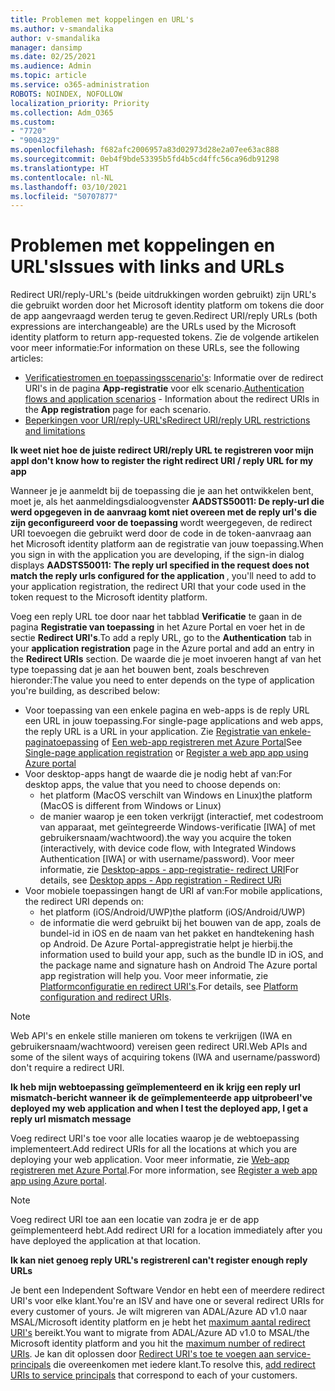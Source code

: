 ```yaml
---
title: Problemen met koppelingen en URL's
ms.author: v-smandalika
author: v-smandalika
manager: dansimp
ms.date: 02/25/2021
ms.audience: Admin
ms.topic: article
ms.service: o365-administration
ROBOTS: NOINDEX, NOFOLLOW
localization_priority: Priority
ms.collection: Adm_O365
ms.custom:
- "7720"
- "9004329"
ms.openlocfilehash: f682afc2006957a83d02973d28e2a07ee63ac888
ms.sourcegitcommit: 0eb4f9bde53395b5fd4b5cd4ffc56ca96db91298
ms.translationtype: HT
ms.contentlocale: nl-NL
ms.lasthandoff: 03/10/2021
ms.locfileid: "50707877"
---
```

# <a name="issues-with-links-and-urls"></a><span data-ttu-id="e3e87-102">Problemen met koppelingen en URL's</span><span class="sxs-lookup"><span data-stu-id="e3e87-102">Issues with links and URLs</span></span>

<span data-ttu-id="e3e87-103">Redirect URI/reply-URL's (beide uitdrukkingen worden gebruikt) zijn URL's die gebruikt worden door het Microsoft identity platform om tokens die door de app aangevraagd werden terug te geven.</span><span class="sxs-lookup"><span data-stu-id="e3e87-103">Redirect URI/reply URLs (both expressions are interchangeable) are the URLs used by the Microsoft identity platform to return app-requested tokens.</span></span> <span data-ttu-id="e3e87-104">Zie de volgende artikelen voor meer informatie:</span><span class="sxs-lookup"><span data-stu-id="e3e87-104">For information on these URLs, see the following articles:</span></span>

- <span data-ttu-id="e3e87-105">[Verificatiestromen en toepassingsscenario's](https://docs.microsoft.com/azure/active-directory/develop/authentication-flows-app-scenarios): Informatie over de redirect URI's in de pagina **App-registratie** voor elk scenario.</span><span class="sxs-lookup"><span data-stu-id="e3e87-105">[Authentication flows and application scenarios](https://docs.microsoft.com/azure/active-directory/develop/authentication-flows-app-scenarios) - Information about the redirect URIs in the **App registration** page for each scenario.</span></span>
- [<span data-ttu-id="e3e87-106">Beperkingen voor URI/reply-URL's</span><span class="sxs-lookup"><span data-stu-id="e3e87-106">Redirect URI/reply URL restrictions and limitations</span></span>](https://docs.microsoft.com/azure/active-directory/develop/reply-url)

<span data-ttu-id="e3e87-107">**Ik weet niet hoe de juiste redirect URI/reply URL te registreren voor mijn app**</span><span class="sxs-lookup"><span data-stu-id="e3e87-107">**I don't know how to register the right redirect URI / reply URL for my app**</span></span>

<span data-ttu-id="e3e87-108">Wanneer je je aanmeldt bij de toepassing die je aan het ontwikkelen bent, moet je, als het aanmeldingsdialoogvenster **AADSTS50011: De reply-url die werd opgegeven in de aanvraag komt niet overeen met de reply url's die zijn geconfigureerd voor de toepassing <your app ID>** wordt weergegeven, de redirect URI toevoegen die gebruikt werd door de code in de token-aanvraag aan het Microsoft identity platform aan de registratie van jouw toepassing.</span><span class="sxs-lookup"><span data-stu-id="e3e87-108">When you sign in with the application you are developing, if the sign-in dialog displays **AADSTS50011: The reply url specified in the request does not match the reply urls configured for the application <your app ID>**, you'll need to add to your application registration, the redirect URI that your code used in the token request to the Microsoft identity platform.</span></span>

<span data-ttu-id="e3e87-109">Voeg een reply URL toe door naar het tabblad **Verificatie** te gaan in de pagina **Registratie van toepassing** in het Azure Portal en voer het in de sectie **Redirect URI's**.</span><span class="sxs-lookup"><span data-stu-id="e3e87-109">To add a reply URL, go to the **Authentication** tab in your **application registration** page in the Azure portal and add an entry in the **Redirect URIs** section.</span></span> <span data-ttu-id="e3e87-110">De waarde die je moet invoeren hangt af van het type toepassing dat je aan het bouwen bent, zoals beschreven hieronder:</span><span class="sxs-lookup"><span data-stu-id="e3e87-110">The value you need to enter depends on the type of application you're building, as described below:</span></span>

- <span data-ttu-id="e3e87-111">Voor toepassing van een enkele pagina en web-apps is de reply URL een URL in jouw toepassing.</span><span class="sxs-lookup"><span data-stu-id="e3e87-111">For single-page applications and web apps, the reply URL is a URL in your application.</span></span> <span data-ttu-id="e3e87-112">Zie [Registratie van enkele-paginatoepassing](https://docs.microsoft.com/azure/active-directory/develop/scenario-spa-app-registration#register-a-redirect-uri) of [Een web-app registreren met Azure Portal](https://docs.microsoft.com/azure/active-directory/develop/scenario-web-app-sign-user-app-registration?tabs=aspnetcore#register-an-app-using-azure-portal)</span><span class="sxs-lookup"><span data-stu-id="e3e87-112">See [Single-page application registration](https://docs.microsoft.com/azure/active-directory/develop/scenario-spa-app-registration#register-a-redirect-uri) or [Register a web app app using Azure portal](https://docs.microsoft.com/azure/active-directory/develop/scenario-web-app-sign-user-app-registration?tabs=aspnetcore#register-an-app-using-azure-portal)</span></span>
- <span data-ttu-id="e3e87-113">Voor desktop-apps hangt de waarde die je nodig hebt af van:</span><span class="sxs-lookup"><span data-stu-id="e3e87-113">For desktop apps, the value that you need to choose depends on:</span></span>
    - <span data-ttu-id="e3e87-114">het platform (MacOS verschilt van Windows en Linux)</span><span class="sxs-lookup"><span data-stu-id="e3e87-114">the platform (MacOS is different from Windows or Linux)</span></span>
    - <span data-ttu-id="e3e87-115">de manier waarop je een token verkrijgt (interactief, met codestroom van apparaat, met geïntegreerde Windows-verificatie [IWA] of met gebruikersnaam/wachtwoord).</span><span class="sxs-lookup"><span data-stu-id="e3e87-115">the way you acquire the token (interactively, with device code flow, with Integrated Windows Authentication [IWA] or with username/password).</span></span>
    <span data-ttu-id="e3e87-116">Voor meer informatie, zie [Desktop-apps - app-registratie- redirect URI](https://docs.microsoft.com/azure/active-directory/develop/scenario-desktop-app-registration#redirect-uris)</span><span class="sxs-lookup"><span data-stu-id="e3e87-116">For details, see [Desktop apps - App registration - Redirect URi](https://docs.microsoft.com/azure/active-directory/develop/scenario-desktop-app-registration#redirect-uris)</span></span>
- <span data-ttu-id="e3e87-117">Voor mobiele toepassingen hangt de URI af van:</span><span class="sxs-lookup"><span data-stu-id="e3e87-117">For mobile applications, the redirect URI depends on:</span></span>
    - <span data-ttu-id="e3e87-118">het platform (iOS/Android/UWP)</span><span class="sxs-lookup"><span data-stu-id="e3e87-118">the platform (iOS/Android/UWP)</span></span>
    - <span data-ttu-id="e3e87-119">de informatie die werd gebruikt bij het bouwen van de app, zoals de bundel-id in iOS en de naam van het pakket en handtekening hash op Android. De Azure Portal-appregistratie helpt je hierbij.</span><span class="sxs-lookup"><span data-stu-id="e3e87-119">the information used to build your app, such as the bundle ID in iOS, and the package name and signature hash on Android The Azure portal app registration will help you.</span></span> <span data-ttu-id="e3e87-120">Voor meer informatie, zie [Platformconfiguratie en redirect URI's](https://docs.microsoft.com/azure/active-directory/develop/scenario-mobile-app-registration#platform-configuration-and-redirect-uris).</span><span class="sxs-lookup"><span data-stu-id="e3e87-120">For details, see [Platform configuration and redirect URIs](https://docs.microsoft.com/azure/active-directory/develop/scenario-mobile-app-registration#platform-configuration-and-redirect-uris).</span></span>

> [!NOTE]
> <span data-ttu-id="e3e87-121">Web API's en enkele stille manieren om tokens te verkrijgen (IWA en gebruikersnaam/wachtwoord) vereisen geen redirect URI.</span><span class="sxs-lookup"><span data-stu-id="e3e87-121">Web APIs and some of the silent ways of acquiring tokens (IWA and username/password) don't require a redirect URI.</span></span>

<span data-ttu-id="e3e87-122">**Ik heb mijn webtoepassing geïmplementeerd en ik krijg een reply url mismatch-bericht wanneer ik de geïmplementeerde app uitprobeer**</span><span class="sxs-lookup"><span data-stu-id="e3e87-122">**I've deployed my web application and when I test the deployed app, I get a reply url mismatch message**</span></span>

<span data-ttu-id="e3e87-123">Voeg redirect URI's toe voor alle locaties waarop je de webtoepassing implementeert.</span><span class="sxs-lookup"><span data-stu-id="e3e87-123">Add redirect URIs for all the locations at which you are deploying your web application.</span></span> <span data-ttu-id="e3e87-124">Voor meer informatie, zie [Web-app registreren met Azure Portal](https://docs.microsoft.com/azure/active-directory/develop/scenario-web-app-sign-user-app-registration).</span><span class="sxs-lookup"><span data-stu-id="e3e87-124">For more information, see [Register a web app app using Azure portal](https://docs.microsoft.com/azure/active-directory/develop/scenario-web-app-sign-user-app-registration).</span></span>

> [!NOTE]
> <span data-ttu-id="e3e87-125">Voeg redirect URI toe aan een locatie van zodra je er de app geïmplementeerd hebt.</span><span class="sxs-lookup"><span data-stu-id="e3e87-125">Add redirect URI for a location immediately after you have deployed the application at that location.</span></span>

<span data-ttu-id="e3e87-126">**Ik kan niet genoeg reply URL's registreren**</span><span class="sxs-lookup"><span data-stu-id="e3e87-126">**I can't register enough reply URLs**</span></span>

<span data-ttu-id="e3e87-127">Je bent een Independent Software Vendor en hebt een of meerdere redirect URI's voor elke klant.</span><span class="sxs-lookup"><span data-stu-id="e3e87-127">You're an ISV and have one or several redirect URIs for every customer of yours.</span></span> <span data-ttu-id="e3e87-128">Je wilt migreren van ADAL/Azure AD v1.0 naar MSAL/Microsoft identity platform en je hebt het [maximum aantal redirect URI's](https://docs.microsoft.com/azure/active-directory/develop/reply-url#maximum-number-of-redirect-uris) bereikt.</span><span class="sxs-lookup"><span data-stu-id="e3e87-128">You want to migrate from ADAL/Azure AD v1.0 to MSAL/the Microsoft identity platform and you hit the [maximum number of redirect URIs](https://docs.microsoft.com/azure/active-directory/develop/reply-url#maximum-number-of-redirect-uris).</span></span> <span data-ttu-id="e3e87-129">Je kan dit oplossen door [Redirect URI's toe te voegen aan service-principals](https://docs.microsoft.com/azure/active-directory/develop/reply-url#add-redirect-uris-to-service-principals) die overeenkomen met iedere klant.</span><span class="sxs-lookup"><span data-stu-id="e3e87-129">To resolve this, [add redirect URIs to service principals](https://docs.microsoft.com/azure/active-directory/develop/reply-url#add-redirect-uris-to-service-principals) that correspond to each of your customers.</span></span>
